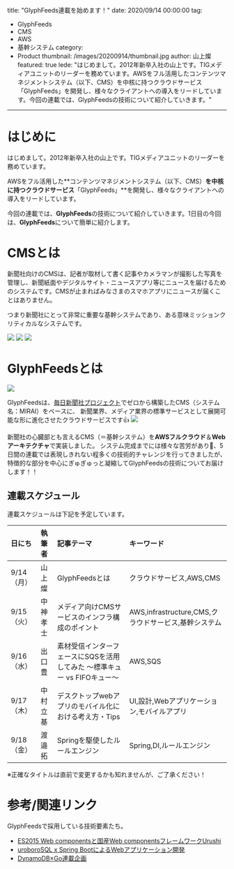 title: "GlyphFeeds連載を始めます！"
date: 2020/09/14 00:00:00
tag:
  - GlyphFeeds
  - CMS
  - AWS
  - 基幹システム
category:
  - Product
thumbnail: /images/20200914/thumbnail.jpg
author: 山上燦
featured: true
lede: "はじめまして。2012年新卒入社の山上です。TIGメディアユニットのリーダーを務めています。AWSをフル活用したコンテンツマネジメントシステム（以下、CMS）を中核に持つクラウドサービス「GlyphFeeds」を開発し、様々なクライアントへの導入をリードしています。今回の連載では、GlyphFeedsの技術について紹介していきます。"
---

# はじめに
はじめまして。2012年新卒入社の山上です。TIGメディアユニットのリーダーを務めています。

AWSをフル活用した**コンテンツマネジメントシステム（以下、CMS）**を中核に持つクラウドサービス**「GlyphFeeds」**を開発し、様々なクライアントへの導入をリードしています。

今回の連載では、**GlyphFeeds**の技術について紹介していきます。1日目の今回は、**GlyphFeeds**について簡単に紹介します。

# CMSとは

新聞社向けのCMSは、記者が取材して書く記事やカメラマンが撮影した写真を管理し、新聞紙面やデジタルサイト・ニュースアプリ等にニュースを届けるためのシステムです。CMSが止まればみなさまのスマホアプリにニュースが届くことはありません。

つまり新聞社にとって非常に重要な基幹システムであり、ある意味ミッションクリティカルなシステムです。

![](/images/20200914/一覧検索.gif)
![](/images/20200914/ルビ振り.gif)
![](/images/20200914/画像加工.gif)

# GlyphFeedsとは
![](/images/20200914/GlyphFeedsLogo.jpg)

GlyphFeedsは、[毎日新聞社プロジェクト](https://prtimes.jp/main/html/rd/p/000000324.000004374.html)でゼロから構築したCMS（システム名：MIRAI）をベースに、
新聞業界、メディア業界の標準サービスとして展開可能な形に進化させたクラウドサービスです👍
![](/images/20200914/スクリーンショット_2020-09-08_18.11.19.png)

新聞社の心臓部とも言えるCMS（＝基幹システム）を**AWSフルクラウド**＆**Webアーキテクチャ**で実装しました。
システム完成までには様々な苦労があり💪、5日間の連載では表現しきれない程多くの技術的チャレンジを行ってきましたが、特徴的な部分を中心にぎゅぎゅっと凝縮してGlyphFeedsの技術についてお届けします！！

## 連載スケジュール
連載スケジュールは下記を予定しています。

| 日にち | 執筆者 | 記事テーマ | キーワード |
|:-----------|:------------|:------------|:------------|
| 9/14（月）    | 山上燦       | GlyphFeedsとは         |クラウドサービス,AWS,CMS|
| 9/15（火）    | 中神孝士     | メディア向けCMSサービスのインフラ構成のポイント |AWS,infrastructure,CMS,クラウドサービス,基幹システム|
| 9/16（水）    | 出口豊      | 素材受信インターフェースにSQSを活用してみた ～標準キュー vs FIFOキュー～ |AWS,SQS|
| 9/17（木）    | 中村立基    | デスクトップwebアプリのモバイル化における考え方・Tips |UI,設計,Webアプリケーション,モバイルアプリ|
| 9/18（金）    | 渡邉拓       | Springを駆使したルールエンジン |Spring,DI,ルールエンジン|

※正確なタイトルは直前で変更するかも知れませんが、ご了承ください！

# 参考/関連リンク

GlyphFeedsで採用している技術要素たち。

* [ES2015 Web componentsと国産Web componentsフレームワークUrushi](https://future-architect.github.io/articles/20170605/)
* [uroboroSQL x Spring BootによるWebアプリケーション開発](https://future-architect.github.io/articles/20170828/)
* [DynamoDB×Go連載企画](https://future-architect.github.io/tags/DynamoDB%C3%97Go/)

